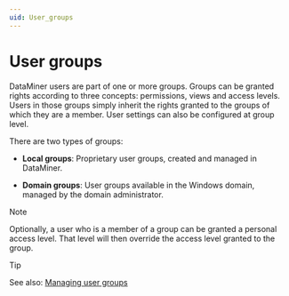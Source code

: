 ```yaml
---
uid: User_groups
---
```


# User groups

DataMiner users are part of one or more groups. Groups can be granted rights according to three concepts: permissions, views and access levels. Users in those groups simply inherit the rights granted to the groups of which they are a member. User settings can also be configured at group level.

There are two types of groups:

- **Local groups**: Proprietary user groups, created and managed in DataMiner.

- **Domain groups**: User groups available in the Windows domain, managed by the domain administrator.

> [!NOTE]
> Optionally, a user who is a member of a group can be granted a personal access level. That level will then override the access level granted to the group.

> [!TIP]
> See also: [Managing user groups](xref:Viewing_information_about_user_groups)
